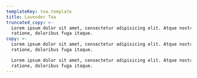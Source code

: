 ```yaml
---
templateKey: tea.template
title: Lavender Tea
truncated_copy: >-
  Lorem ipsum dolor sit amet, consectetur adipisicing elit. Atque nostrum soluta
  ratione, doloribus fuga itaque.
copy: >-
  Lorem ipsum dolor sit amet, consectetur adipisicing elit. Atque nostrum soluta
  ratione, doloribus fuga itaque.

  Lorem ipsum dolor sit amet, consectetur adipisicing elit. Atque nostrum soluta
  ratione, doloribus fuga itaque.
---
```


